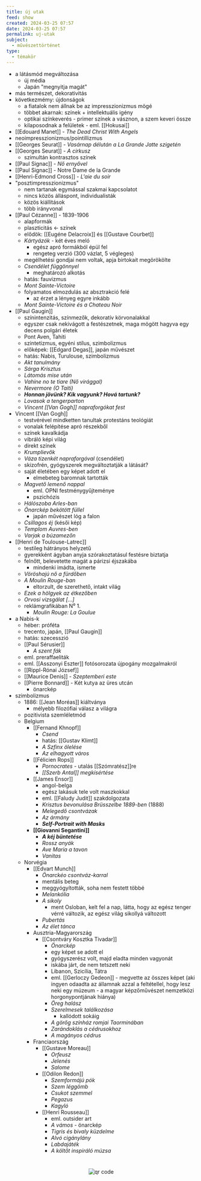```yaml
---
title: új utak
feed: show
created: 2024-03-25 07:57
date: 2024-03-25 07:57
permalink: uj-utak
subject:
  - művészettörténet
type:
  - témakör
---
```


- a látásmód megváltozása
	- új média
	- Japán "megnyitja magát"
- más természet, dekorativitás
- következmémy: újdonságok
	- a fiatalok nem állnak be az impresszionizmus mögé
	- többet akarnak: színek + intellektuális igény
	- optikai színkeverés - primer színek a vásznon, a szem keveri össze
	- kilaposodnak a felületek - eml. [[Hokusai]]
- [[Edouard Manet]] - *The Dead Christ With Angels*
- neoimpresszionizmus/pointillizmus
- [[Georges Seurat]] - *Vasárnap délután a La Grande Jatte szigetén*
- [[Georges Seurat]] - *A cirkusz*
	- szimultán kontrasztos színek
- [[Paul Signac]] - *Nő ernyővel*
- [[Paul Signac]] - Notre Dame de la Grande
- [[Henri-Edmond Cross]] - *L'aie du soir*
- "posztimpresszionizmus"
	- nem tartanak egymással szakmai kapcsolatot
	- nincs közös álláspont, individualisták
	- közös kiállítások
	- több irányvonal
- [[Paul Cézanne]] - 1839-1906
	- alapformák
	- plaszticitás <- színek
	- elődök: [[Eugéne Delacroix]] és [[Gustave Courbet]]
	- *Kártyázók* - két éves meló
		- egész apró formákból épül fel
		- rengeteg verzió (300 vázlat, 5 végleges)
	- megélhetési gondjai nem voltak, apja birtokait megörökölte
	- *Csendélet függönnyel*
		- meghatározó alkotás
	- hatás: fauvizmus
	- *Mont Sainte-Victoire*
	- folyamatos elmozdulás az absztrakció felé
		- az érzet a lényeg egyre inkább
	- *Mont Sainte-Victoire és a Chateau Noir*
- [[Paul Gaugin]]
	- színintenzitás, színmezők, dekoratív körvonalakkal
	- egyszer csak nekivágott a festészetnek, maga mögött hagyva egy decens polgári életek
	- Pont Aven, Tahiti
	- szintetizmus, egyéni stílus, szimbolizmus
	- előképek: [[Edgard Degas]], japán művészet
	- hatás: Nabis, Turulouse, szimbolizmus
	- *Akt tanulmány*
	- *Sárga Krisztus*
	- *Látomás mise után*
	- *Vahine no te tiare (Nő virággal)*
	- *Nevermore (O Taiti)*
	- ***Honnan jövünk? Kik vagyunk? Hová tartunk?***
	- *Lovasok a tengerparton*
	- *Vincent [[Van Gogh]] napraforgókat fest*
- Vincent [[Van Gogh]]
	- testvérével mindketten tanultak protestáns teológiát
	- vonalak felépítése apró részekből
	- színek kavalkádja
	- vibráló képi világ
	- direkt színek
	- *Krumplievők*
	- *Váza tizenkét napraforgóval* (csendélet)
	- skizofrén, gyógyszerek megváltoztatják a látását?
	- saját életében egy képet adott el
		- elmebeteg baromnak tartották
	- *Magvető lemenő nappal*
		- eml. OPNI festménygyűjteménye
		- pszichózis
	- *Hálószoba Arles-ban*
	- *Önarckép bekötött füllel*
		- japán művészet lóg a falon
	- *Csillagos éj* (késői kép)
	- *Templom Auvres-ben*
	- *Varjak a búzamezőn*
- [[Henri de Toulouse-Latrec]]
	- testileg hátrányos helyzetű
	- gyerekként ágyban anyja szórakoztatásul festésre biztatja
	- felnőtt, belevetette magát a párizsi éjszakába
		- mindenki imádta, ismerte
	- *Vöröshajú nő a fürdőben*
	- *A Moulin Rouge-ban*
		- eltorzult, de szerethető, intakt világ
	- *Ezek a hölgyek az étkezőben*
	- *Orvosi vizsgálat [...]*
	- reklámgrafikában N⁰ 1.
		- *Moulin Rouge: La Goulue*
- a Nabis-k
	- héber: próféta
	- trecento, japán, [[Paul Gaugin]]
	- hatás: szecesszió
	- [[Paul Sérusier]]
		- *A szent fák*
	- eml. preraffaeliták
	- eml. [[Asszonyi Eszter]] fotósorozata újpogány mozgalmakról
	- [[Rippl-Rónai József]]
	- [[Maurice Denis]] - *Szeptemberi este*
	- [[Pierre Bonnard]] - Két kutya az üres utcán
		- önarckép
- szimbolizmus
	- 1886: [[Jean Moréas]] kiáltványa
		- mélyebb filozófiai válasz a világra
	- pozitivista szemléletmód
	- Belgium
		- [[Fernand Khnopf]]
			- *Csend*
			- hatás: [[Gustav Klimt]]
			- *A Szfinx ölelése*
			- *Az elhagyott város*
		- [[Félicien Rops]]
			- *Pornocrates* - utalás [[Szómratész]]re
			- *[[Szerb Antal]] megkísértése*
		- [[James Ensor]]
			- angol-belga
			- egész lakásuk tele volt maszkokkal
			- eml. [[Faludy Judit]] szakdolgozata
			- *Krisztus bevonulása Brüsszelbe 1889-ben* (1888)
			- *Melegedő csontvázak*
			- *Az ármány*
			- ***Self-Portrait with Masks***
		- **[[Giovanni Segantini]]**
			- ***A kéj büntetése***
			- *Rossz anyák*
			- *Ave Maria a tavon*
			- *Vanitas*
	- Norvégia
		- [[Edvart Munch]]
			- *Önarckéo csontváz-karral*
			- mentális beteg
			- meggyógyították, soha nem festett többé
			- *Melankólia*
			- *A sikoly*
				- ment Osloban, kelt fel a nap, látta, hogy az egész tenger vérré változik, az egész világ sikollyá változott
			- *Pubertás*
			- *Az élet tánca*
		- Ausztria-Magyarország
			- [[Csontváry Kosztka Tivadar]]
				- *Önarckép*
				- egy képet se adott el
				- gyógyszerész volt, majd eladta minden vagyonát
				- iskába járt, de nem tetszett neki
				- Libanon, Szicília, Tátra
				- eml. [[Gerloczy Gedeon]] - megvette az összes képet (aki ingyen odaadta az államnak azzal a feltétellel, hogy lesz neki egy múzeum - a magyar képzőművészet nemzetközi horgonypontjának hiánya)
				- *Öreg halász*
				- *Szerelmesek találkozása*
					- kallódott sokáig
				- *A görőg színház romjai Taorminában*
				- *Zarándoklás a cédrusokhoz*
				- *A magányos cédrus*
		- Franciaország
			- [[Gustave Moreau]]
				- *Orfeusz*
				- *Jelenés*
				- *Salome*
			- [[Odilon Redon]]
				- *Szemformájú pók*
				- *Szem léggömb*
				- *Csukot szemmel*
				- *Pegazus*
				- *Kagyló*
			- [[Henri Rousseau]]
				- eml. outsider art
				- *A vámos* - önarckép
				- *Tigris és bivaly küzdelme*
				- *Alvó cigánylány*
				- *Labdajáték*
				- *A költőt inspiráló múzsa*


#
<p style="text-align: center;"><img src="https://chart.googleapis.com/chart?cht=qr&chl=https://notes.andrasdenes.com/uj-utak&chs=180x180&choe=UTF-8&chld=L|2" alt="qr code"></p>

